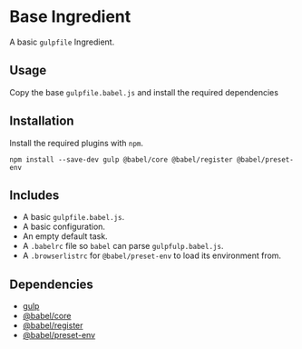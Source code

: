 Base Ingredient
================================================================================

A basic `gulpfile` Ingredient.

Usage
--------------------------------------------------------------------------------

Copy the base `gulpfile.babel.js` and install the required dependencies

Installation
--------------------------------------------------------------------------------

Install the required plugins with `npm`.

`npm install --save-dev gulp @babel/core @babel/register @babel/preset-env`

Includes
--------------------------------------------------------------------------------

- A basic `gulpfile.babel.js`.
- A basic configuration.
- An empty default task.
- A `.babelrc` file so `babel` can parse `gulpfulp.babel.js`.
- A `.browserlistrc` for `@babel/preset-env` to load its environment from.

Dependencies
--------------------------------------------------------------------------------

- [gulp](https://www.npmjs.com/package/gulp)
- [@babel/core](https://www.npmjs.com/package/@babel/core)
- [@babel/register](https://www.npmjs.com/package/@babel/register)
- [@babel/preset-env](https://www.npmjs.com/package/@babel/preset-env)
